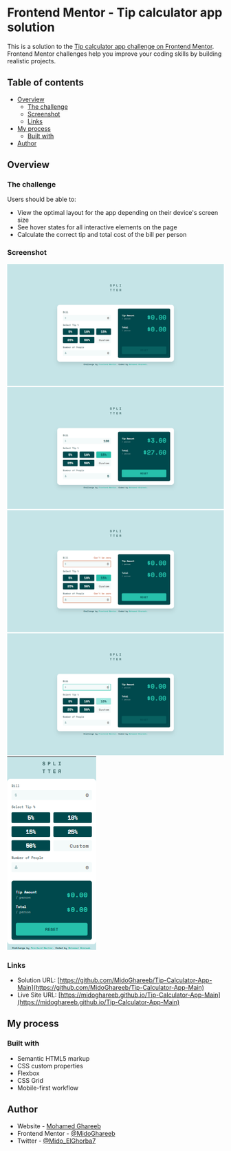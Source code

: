 # Frontend Mentor - Tip calculator app solution

This is a solution to the [Tip calculator app challenge on Frontend Mentor](https://www.frontendmentor.io/challenges/tip-calculator-app-ugJNGbJUX). Frontend Mentor challenges help you improve your coding skills by building realistic projects.

## Table of contents

- [Overview](#overview)
  - [The challenge](#the-challenge)
  - [Screenshot](#screenshot)
  - [Links](#links)
- [My process](#my-process)
  - [Built with](#built-with)
- [Author](#author)


## Overview

### The challenge

Users should be able to:

- View the optimal layout for the app depending on their device's screen size
- See hover states for all interactive elements on the page
- Calculate the correct tip and total cost of the bill per person

### Screenshot


![desktop-view](screenshot/desktop-view.png)
![correct-operation](screenshot/correct-operation.png)
![error](screenshot/error.png)
![focus-and-hover](screenshot/focus-and-hover.png)
![Mobile-view](screenshot/Mobile-view.png)

### Links

- Solution URL: [https://github.com/MidoGhareeb/Tip-Calculator-App-Main](https://github.com/MidoGhareeb/Tip-Calculator-App-Main)
- Live Site URL: [https://midoghareeb.github.io/Tip-Calculator-App-Main](https://midoghareeb.github.io/Tip-Calculator-App-Main)

## My process

### Built with

- Semantic HTML5 markup
- CSS custom properties
- Flexbox
- CSS Grid
- Mobile-first workflow



## Author

- Website - [Mohamed Ghareeb](https://github.com/MidoGhareeb)
- Frontend Mentor - [@MidoGhareeb](https://www.frontendmentor.io/profile/MidoGhareeb)
- Twitter - [@Mido_ElGhorba7](https://www.twitter.com/Mido_ElGhorba7)
